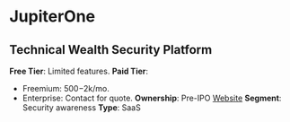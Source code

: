 # JupiterOne
## Technical Wealth Security Platform
**Free Tier**: Limited features.
**Paid Tier**: 
- Freemium: $500-$2k/mo.
- Enterprise: Contact for quote.
**Ownership**: Pre-IPO
[Website](https://www.jupiterone.com/)
**Segment**: Security awareness
**Type**: SaaS
